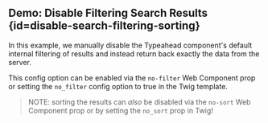 ## Demo: Disable Filtering Search Results {id=disable-search-filtering-sorting}

In this example, we manually disable the Typeahead component's default internal filtering of results and instead return back exactly the data from the server.

This config option can be enabled via the `no-filter` Web Component prop or setting the `no_filter` config option to true in the Twig template.

> NOTE: sorting the results can _also_ be disabled via the `no-sort` Web Component prop or by setting the `no_sort` prop in Twig!
